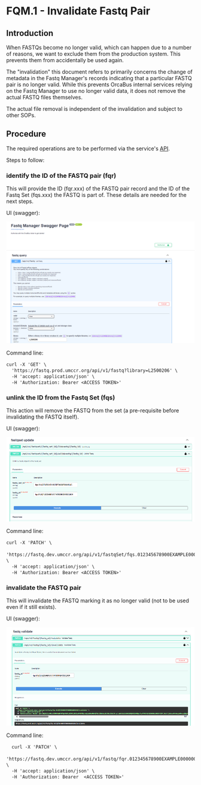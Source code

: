 FQM.1 - Invalidate Fastq Pair
================================================================================

Introduction
--------------------------------------------------------------------------------

When FASTQs become no longer valid, which can happen due to a number of reasons, we want to exclude them from the production system. This prevents them from accidentally be used again.

The "invalidation" this document refers to primarily concerns the change of metadata in the Fastq Manager's records indicating that a particular FASTQ pair is no longer valid. While this prevents OrcaBus internal services relying on the Fastq Manager to use no longer valid data, it does not remove the actual FASTQ files themselves.

The actual file removal is independent of the invalidation and subject to other SOPs.

Procedure
--------------------------------------------------------------------------------

The required operations are to be performed via the service's [API](../../../../README.md#api-endpoints).

Steps to follow:

### identify the ID of the FASTQ pair (fqr)

This will provide the ID (fqr.xxx) of the FASTQ pair record and the ID of the Fastq Set (fqs.xxx) the FASTQ is part of. These details are needed for the next steps.

UI (swagger):

![Identify](./images/fastq_query.png)

Command line:

```
curl -X 'GET' \
  'https://fastq.prod.umccr.org/api/v1/fastq?library=L2500206' \
  -H 'accept: application/json' \
  -H 'Authorization: Bearer <ACCESS TOKEN>'
```

### unlink the ID from the Fastq Set (fqs)

This action will remove the FASTQ from the set (a pre-requisite before invalidating the FASTQ itself).


UI (swagger):

![Unlink](./images/unlink_fastq.png)

Command line:

```
curl -X 'PATCH' \
  'https://fastq.dev.umccr.org/api/v1/fastqSet/fqs.012345678900EXAMPLE0000001/unlinkFastq/fqr.012345678900EXAMPLE0000002' \
  -H 'accept: application/json' \
  -H 'Authorization: Bearer <ACCESS TOKEN>'
```

### invalidate the FASTQ pair

This will invalidate the FASTQ marking it as no longer valid (not to be used even if it still exists).

UI (swagger):

![Invalidate](./images/fastq_invalidate.png)

Command line:

```
  curl -X 'PATCH' \
  'https://fastq.dev.umccr.org/api/v1/fastq/fqr.012345678900EXAMPLE0000002/invalidate' \
  -H 'accept: application/json' \
  -H 'Authorization: Bearer  <ACCESS TOKEN>'
```